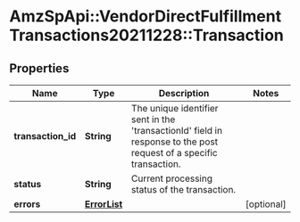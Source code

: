 # AmzSpApi::VendorDirectFulfillmentTransactions20211228::Transaction

## Properties
Name | Type | Description | Notes
------------ | ------------- | ------------- | -------------
**transaction_id** | **String** | The unique identifier sent in the &#x27;transactionId&#x27; field in response to the post request of a specific transaction. | 
**status** | **String** | Current processing status of the transaction. | 
**errors** | [**ErrorList**](ErrorList.md) |  | [optional] 

